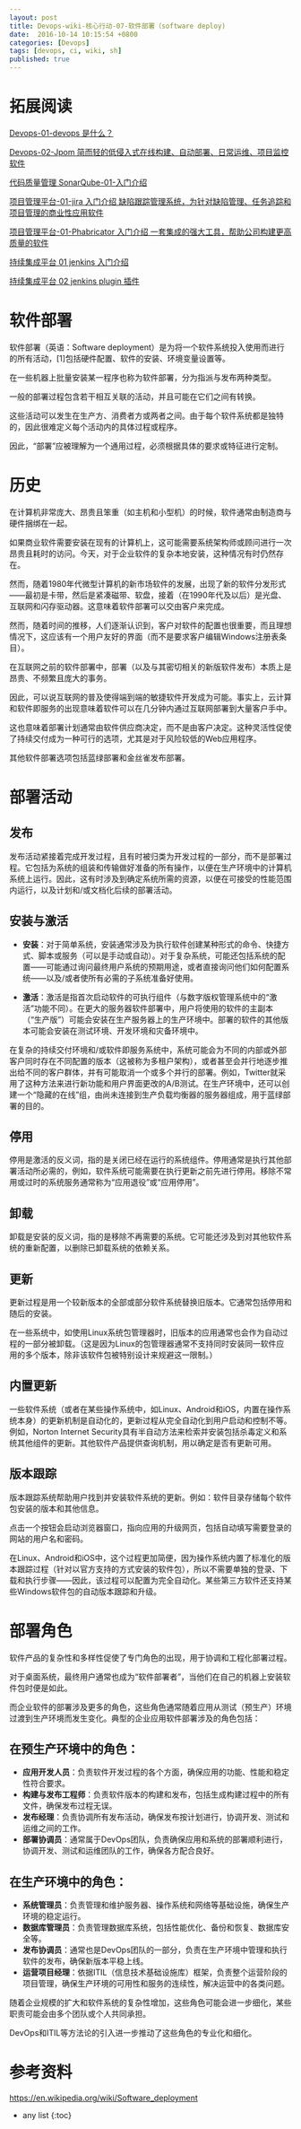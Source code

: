 ```yaml
---
layout: post
title: Devops-wiki-核心行动-07-软件部署（software deploy)
date:  2016-10-14 10:15:54 +0800
categories: [Devops]
tags: [devops, ci, wiki, sh]
published: true
---
```


# 拓展阅读

[Devops-01-devops 是什么？](https://houbb.github.io/2016/10/14/devops-01-overview)

[Devops-02-Jpom 简而轻的低侵入式在线构建、自动部署、日常运维、项目监控软件](https://houbb.github.io/2016/10/14/devops-02-jpom)

[代码质量管理 SonarQube-01-入门介绍](https://houbb.github.io/2016/10/14/devops-sonarqube-01-intro)

[项目管理平台-01-jira 入门介绍 缺陷跟踪管理系统，为针对缺陷管理、任务追踪和项目管理的商业性应用软件](https://houbb.github.io/2016/10/14/project-manage-jira-01-intro)

[项目管理平台-01-Phabricator 入门介绍 一套集成的强大工具，帮助公司构建更高质量的软件](https://houbb.github.io/2016/10/14/project-manage-phabricator-01-overview)

[持续集成平台 01 jenkins 入门介绍](https://houbb.github.io/2016/10/14/devops-jenkins-01-intro)

[持续集成平台 02 jenkins plugin 插件](https://houbb.github.io/2016/10/14/devops-jenkins-02-plugin)

# 软件部署

软件部署（英语：Software deployment）是为将一个软件系统投入使用而进行的所有活动，[1]包括硬件配置、软件的安装、环境变量设置等。

在一些机器上批量安装某一程序也称为软件部署，分为指派与发布两种类型。


一般的部署过程包含若干相互关联的活动，并且可能在它们之间有转换。

这些活动可以发生在生产方、消费者方或两者之间。由于每个软件系统都是独特的，因此很难定义每个活动内的具体过程或程序。

因此，“部署”应被理解为一个通用过程，必须根据具体的要求或特征进行定制。

# 历史

在计算机非常庞大、昂贵且笨重（如主机和小型机）的时候，软件通常由制造商与硬件捆绑在一起。

如果商业软件需要安装在现有的计算机上，这可能需要系统架构师或顾问进行一次昂贵且耗时的访问。今天，对于企业软件的复杂本地安装，这种情况有时仍然存在。

然而，随着1980年代微型计算机的新市场软件的发展，出现了新的软件分发形式——最初是卡带，然后是紧凑磁带、软盘，接着（在1990年代及以后）是光盘、互联网和闪存驱动器。这意味着软件部署可以交由客户来完成。

然而，随着时间的推移，人们逐渐认识到，客户对软件的配置也很重要，而且理想情况下，这应该有一个用户友好的界面（而不是要求客户编辑Windows注册表条目）。

在互联网之前的软件部署中，部署（以及与其密切相关的新版软件发布）本质上是昂贵、不频繁且庞大的事务。

因此，可以说互联网的普及使得端到端的敏捷软件开发成为可能。事实上，云计算和软件即服务的出现意味着软件可以在几分钟内通过互联网部署到大量客户手中。

这也意味着部署计划通常由软件供应商决定，而不是由客户决定。这种灵活性促使了持续交付成为一种可行的选项，尤其是对于风险较低的Web应用程序。

其他软件部署选项包括蓝绿部署和金丝雀发布部署。

# 部署活动

## 发布

发布活动紧接着完成开发过程，且有时被归类为开发过程的一部分，而不是部署过程。它包括为系统的组装和传输做好准备的所有操作，以便在生产环境中的计算机系统上运行。因此，这有时涉及到确定系统所需的资源，以便在可接受的性能范围内运行，以及计划和/或文档化后续的部署活动。

## 安装与激活

- **安装**：对于简单系统，安装通常涉及为执行软件创建某种形式的命令、快捷方式、脚本或服务（可以是手动或自动）。对于复杂系统，可能还包括系统的配置——可能通过询问最终用户系统的预期用途，或者直接询问他们如何配置系统——以及/或者使所有必需的子系统准备好使用。
  
- **激活**：激活是指首次启动软件的可执行组件（与数字版权管理系统中的“激活”功能不同）。在更大的服务器软件部署中，用户将使用的软件的主副本（“生产版”）可能会安装在生产服务器上的生产环境中。部署的软件的其他版本可能会安装在测试环境、开发环境和灾备环境中。

在复杂的持续交付环境和/或软件即服务系统中，系统可能会为不同的内部或外部客户同时存在不同配置的版本（这被称为多租户架构），或者甚至会并行地逐步推出给不同的客户群体，并有可能取消一个或多个并行的部署。例如，Twitter就采用了这种方法来进行新功能和用户界面更改的A/B测试。在生产环境中，还可以创建一个“隐藏的在线”组，由尚未连接到生产负载均衡器的服务器组成，用于蓝绿部署的目的。

## 停用

停用是激活的反义词，指的是关闭已经在运行的系统组件。停用通常是执行其他部署活动所必需的，例如，软件系统可能需要在执行更新之前先进行停用。移除不常用或过时的系统服务通常称为“应用退役”或“应用停用”。

## 卸载

卸载是安装的反义词，指的是移除不再需要的系统。它可能还涉及到对其他软件系统的重新配置，以删除已卸载系统的依赖关系。

## 更新

更新过程是用一个较新版本的全部或部分软件系统替换旧版本。它通常包括停用和随后的安装。

在一些系统中，如使用Linux系统包管理器时，旧版本的应用通常也会作为自动过程的一部分被卸载。（这是因为Linux的包管理器通常不支持同时安装同一软件应用的多个版本，除非该软件包被特别设计来规避这一限制。）

## 内置更新

一些软件系统（或者在某些操作系统中，如Linux、Android和iOS，内置在操作系统本身）的更新机制是自动化的，更新过程从完全自动化到用户启动和控制不等。例如，Norton Internet Security具有半自动方法来检索并安装包括杀毒定义和系统其他组件的更新。其他软件产品提供查询机制，用以确定是否有更新可用。

## 版本跟踪

版本跟踪系统帮助用户找到并安装软件系统的更新。例如：软件目录存储每个软件包安装的版本和其他信息。

点击一个按钮会启动浏览器窗口，指向应用的升级网页，包括自动填写需要登录的网站的用户名和密码。

在Linux、Android和iOS中，这个过程更加简便，因为操作系统内置了标准化的版本跟踪过程（针对以官方支持的方式安装的软件包），所以不需要单独的登录、下载和执行步骤——因此，该过程可以配置为完全自动化。某些第三方软件还支持某些Windows软件包的自动版本跟踪和升级。

# 部署角色

软件产品的复杂性和多样性促使了专门角色的出现，用于协调和工程化部署过程。

对于桌面系统，最终用户通常也成为“软件部署者”，当他们在自己的机器上安装软件包时便是如此。

而企业软件的部署涉及更多的角色，这些角色通常随着应用从测试（预生产）环境过渡到生产环境而发生变化。典型的企业应用软件部署涉及的角色包括：

## 在预生产环境中的角色：

- **应用开发人员**：负责软件开发过程的各个方面，确保应用的功能、性能和稳定性符合要求。
- **构建与发布工程师**：负责软件版本的构建和发布，包括生成构建过程中的所有文件，确保发布过程无误。
- **发布经理**：负责协调所有发布活动，确保发布按计划进行，协调开发、测试和运维之间的工作。
- **部署协调员**：通常属于DevOps团队，负责确保应用和系统的部署顺利进行，协调开发、测试和运维团队的工作，确保各方配合良好。

## 在生产环境中的角色：

- **系统管理员**：负责管理和维护服务器、操作系统和网络等基础设施，确保生产环境的稳定运行。
- **数据库管理员**：负责管理数据库系统，包括性能优化、备份和恢复、数据库安全等。
- **发布协调员**：通常也是DevOps团队的一部分，负责在生产环境中管理和执行软件的发布，确保新版本平稳上线。
- **运营项目经理**：依据ITIL（信息技术基础设施库）框架，负责整个运营阶段的项目管理，确保生产环境的可用性和服务的连续性，解决运营中的各类问题。

随着企业规模的扩大和软件系统的复杂性增加，这些角色可能会进一步细化，某些职责可能会由多个团队或个人共同承担。

DevOps和ITIL等方法论的引入进一步推动了这些角色的专业化和细化。

# 参考资料

https://en.wikipedia.org/wiki/Software_deployment

* any list
{:toc}



